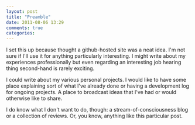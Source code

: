```yaml
---
layout: post
title: "Preamble"
date: 2011-08-06 13:29
comments: true
categories: 
---
```

I set this up because thought a github-hosted site was a neat idea. I'm not sure if I'll use it for anything particularly interesting. I might write about my experiences professionally but even regarding an interesting job hearing thing second-hand is rarely exciting.

I could write about my various personal projects. I would like to have some place explaining sort of what I've already done or having a development log for ongoing projects. A place to broadcast ideas that I've had or would otherwise like to share.

I do know what I don't want to do, though: a stream-of-consciousness blog or a collection of reviews. Or, you know, anything like this particular post.